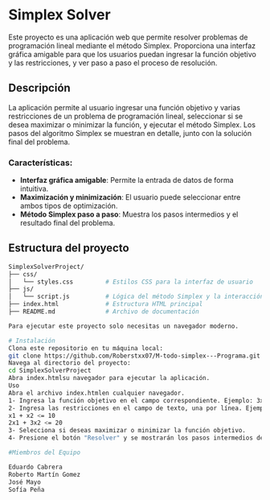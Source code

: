 # Simplex Solver

Este proyecto es una aplicación web que permite resolver problemas de programación lineal mediante el método Simplex. Proporciona una interfaz gráfica amigable para que los usuarios puedan ingresar la función objetivo y las restricciones, y ver paso a paso el proceso de resolución.

## Descripción

La aplicación permite al usuario ingresar una función objetivo y varias restricciones de un problema de programación lineal, seleccionar si se desea maximizar o minimizar la función, y ejecutar el método Simplex. Los pasos del algoritmo Simplex se muestran en detalle, junto con la solución final del problema.

### Características:
- **Interfaz gráfica amigable**: Permite la entrada de datos de forma intuitiva.
- **Maximización y minimización**: El usuario puede seleccionar entre ambos tipos de optimización.
- **Método Simplex paso a paso**: Muestra los pasos intermedios y el resultado final del problema.

## Estructura del proyecto

```bash
SimplexSolverProject/
├── css/
│   └── styles.css         # Estilos CSS para la interfaz de usuario
├── js/
│   └── script.js          # Lógica del método Simplex y la interacción con la UI
├── index.html             # Estructura HTML principal
├── README.md              # Archivo de documentación

Para ejecutar este proyecto solo necesitas un navegador moderno.

# Instalación
Clona este repositorio en tu máquina local:
git clone https://github.com/Roberstxx07/M-todo-simplex---Programa.git
Navega al directorio del proyecto:
cd SimplexSolverProject
Abra index.htmlsu navegador para ejecutar la aplicación.
Uso
Abra el archivo index.htmlen cualquier navegador.
1- Ingresa la función objetivo en el campo correspondiente. Ejemplo: 3x1 + 2x2.
2- Ingresa las restricciones en el campo de texto, una por línea. Ejemplo
x1 + x2 <= 10
2x1 + 3x2 <= 20
3- Selecciona si deseas maximizar o minimizar la función objetivo.
4- Presione el botón "Resolver" y se mostrarán los pasos intermedios del método Simplex junto con el resultado final.

#Miembros del Equipo

Eduardo Cabrera
Roberto Martín Gomez
José Mayo
Sofía Peña
